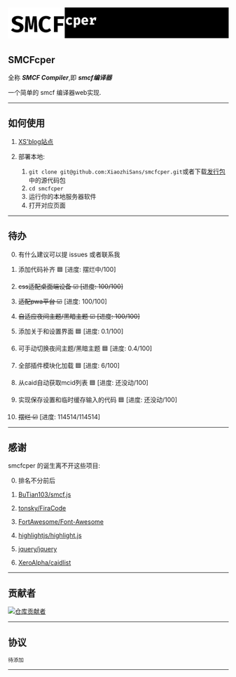 #  ![smcfcpertab](assets/images/smcfcper.tab.png)

##  SMCFcper

全称 ***SMCF Compiler***,即 ***smcf编译器***

一个简单的 smcf 编译器web实现.

---

## 如何使用

1. [XS'blog站点](https://xiaozhisans.github.io/smcfcper/)

2. 部署本地:

   1. `git clone git@github.com:XiaozhiSans/smcfcper.git`或者下载[发行包](https://github.com/XiaozhiSans/smcfcper/releases)中的源代码包
   2. `cd smcfcper`
   3. 运行你的本地服务器软件
   4. 打开对应页面
   
---
## 待办


0. 有什么建议可以提 issues 或者联系我

1. 添加代码补齐 🟦 [进度: 摆烂中/100]
2. ~~css适配桌面端设备 ☑ [进度: 100/100]~~
3. ~~适配pwa平台 ☑~~ [进度: 100/100]
4. ~~自适应夜间主题/黑暗主题 ☑ [进度: 100/100]~~
5. 添加关于和设置界面 🟦 [进度: 0.1/100]
6. 可手动切换夜间主题/黑暗主题 🟦 [进度: 0.4/100]
7. 全部插件模块化加载 🟦 [进度: 6/100]
8. 从caid自动获取mcid列表 🟦 [进度: 还没动/100]
9. 实现保存设置和临时缓存输入的代码 🟦 [进度: 还没动/100]
10. ~~摆烂 ☑~~ [进度: 114514/114514]

---

## 感谢

smcfcper 的诞生离不开这些项目:

0. 排名不分前后

1. [BuTian103/smcf.js](https://github.com/BuTian103/smcf.js)
2. [tonsky/FiraCode](https://github.com/tonsky/FiraCode)
3. [FortAwesome/Font-Awesome](https://github.com/FortAwesome/Font-Awesome)
4. [highlightjs/highlight.js](https://github.com/highlightjs/highlight.js)
5. [jquery/jquery](https://github.com/jquery/jquery)
6. [XeroAlpha/caidlist](https://github.com/XeroAlpha/caidlist)

---

## 贡献者

[![仓库贡献者](https://contrib.rocks/image?repo=XiaozhiSans/smcfcper)](https://github.com/XiaozhiSans/smcfcper/graphs/contributors)

---

## 协议

`待添加`

---
